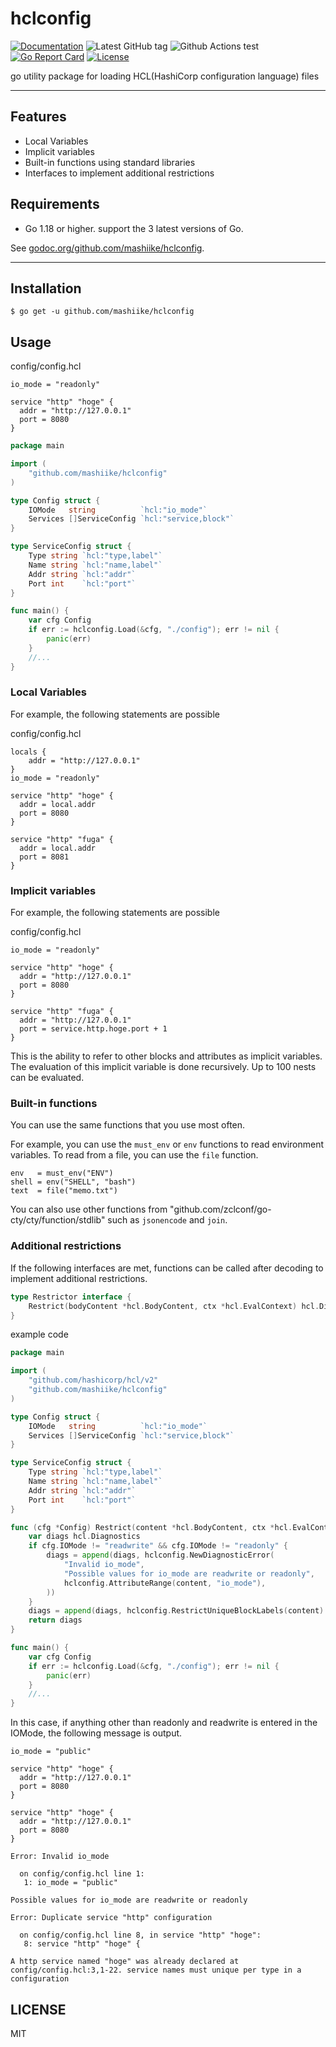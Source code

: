 # hclconfig

[![Documentation](https://godoc.org/github.com/mashiike/hclconfig?status.svg)](https://godoc.org/github.com/mashiike/hclconfig)
![Latest GitHub tag](https://img.shields.io/github/tag/mashiike/hclconfig.svg)
![Github Actions test](https://github.com/mashiike/hclconfig/workflows/Test/badge.svg?branch=main)
[![Go Report Card](https://goreportcard.com/badge/mashiike/hclconfig)](https://goreportcard.com/report/mashiike/hclconfig)
[![License](https://img.shields.io/badge/license-MIT-blue.svg)](https://github.com/mashiike/hclconfig/blob/master/LICENSE)

 go utility package for loading HCL(HashiCorp configuration language) files

-----

## Features
  * Local Variables
  * Implicit variables
  * Built-in functions using standard libraries 
  * Interfaces to implement additional restrictions

## Requirements
  * Go 1.18 or higher. support the 3 latest versions of Go.


See [godoc.org/github.com/mashiike/hclconfig](https://godoc.org/github.com/mashiike/hclconfig).

-----

## Installation

```shell
$ go get -u github.com/mashiike/hclconfig
```

## Usage

config/config.hcl
```hcl
io_mode = "readonly"

service "http" "hoge" {
  addr = "http://127.0.0.1"
  port = 8080
}
```

```go
package main

import (
	"github.com/mashiike/hclconfig"
)

type Config struct {
	IOMode   string          `hcl:"io_mode"`
	Services []ServiceConfig `hcl:"service,block"`
}

type ServiceConfig struct {
	Type string `hcl:"type,label"`
	Name string `hcl:"name,label"`
	Addr string `hcl:"addr"`
	Port int    `hcl:"port"`
}

func main() {
	var cfg Config
	if err := hclconfig.Load(&cfg, "./config"); err != nil {
		panic(err)
	}
	//...
}
```
### Local Variables

For example, the following statements are possible

config/config.hcl
```hcl
locals {
    addr = "http://127.0.0.1"   
}
io_mode = "readonly"

service "http" "hoge" {
  addr = local.addr 
  port = 8080
}

service "http" "fuga" {
  addr = local.addr 
  port = 8081
}
```


### Implicit variables

For example, the following statements are possible

config/config.hcl
```hcl
io_mode = "readonly"

service "http" "hoge" {
  addr = "http://127.0.0.1"
  port = 8080
}

service "http" "fuga" {
  addr = "http://127.0.0.1"
  port = service.http.hoge.port + 1
}
```

This is the ability to refer to other blocks and attributes as implicit variables.  
The evaluation of this implicit variable is done recursively. Up to 100 nests can be evaluated.  

### Built-in functions

You can use the same functions that you use most often.

For example, you can use the `must_env` or `env` functions to read environment variables. To read from a file, you can use the `file` function.

```hcl
env   = must_env("ENV")
shell = env("SHELL", "bash")
text  = file("memo.txt")
```

You can also use other functions from "github.com/zclconf/go-cty/cty/function/stdlib" such as `jsonencode` and `join`.

### Additional restrictions  

If the following interfaces are met, functions can be called after decoding to implement additional restrictions.

```go
type Restrictor interface {
	Restrict(bodyContent *hcl.BodyContent, ctx *hcl.EvalContext) hcl.Diagnostics
}
```

example code 
```go
package main

import (
	"github.com/hashicorp/hcl/v2"
	"github.com/mashiike/hclconfig"
)

type Config struct {
	IOMode   string          `hcl:"io_mode"`
	Services []ServiceConfig `hcl:"service,block"`
}

type ServiceConfig struct {
	Type string `hcl:"type,label"`
	Name string `hcl:"name,label"`
	Addr string `hcl:"addr"`
	Port int    `hcl:"port"`
}

func (cfg *Config) Restrict(content *hcl.BodyContent, ctx *hcl.EvalContext) hcl.Diagnostics {
	var diags hcl.Diagnostics
	if cfg.IOMode != "readwrite" && cfg.IOMode != "readonly" {
		diags = append(diags, hclconfig.NewDiagnosticError(
			"Invalid io_mode",
			"Possible values for io_mode are readwrite or readonly",
			hclconfig.AttributeRange(content, "io_mode"),
		))
	}
	diags = append(diags, hclconfig.RestrictUniqueBlockLabels(content)...)
	return diags
}

func main() {
	var cfg Config
	if err := hclconfig.Load(&cfg, "./config"); err != nil {
		panic(err)
	}
	//...
}
```

In this case, if anything other than readonly and readwrite is entered in the IOMode, the following message is output.

```hcl
io_mode = "public"

service "http" "hoge" {
  addr = "http://127.0.0.1"
  port = 8080
}

service "http" "hoge" {
  addr = "http://127.0.0.1"
  port = 8080
}
```

```
Error: Invalid io_mode

  on config/config.hcl line 1:
   1: io_mode = "public"

Possible values for io_mode are readwrite or readonly

Error: Duplicate service "http" configuration

  on config/config.hcl line 8, in service "http" "hoge":
   8: service "http" "hoge" {

A http service named "hoge" was already declared at config/config.hcl:3,1-22. service names must unique per type in a configuration
```

## LICENSE

MIT
